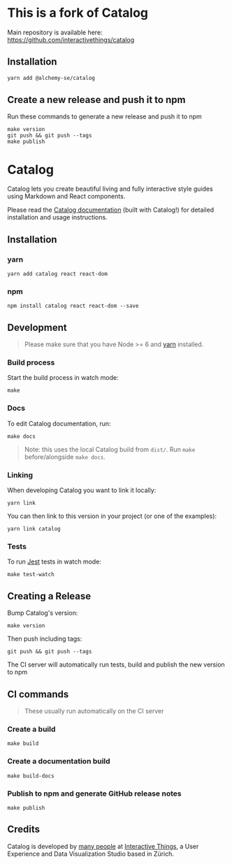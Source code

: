 # This is a fork of Catalog

Main repository is available here: https://github.com/interactivethings/catalog

## Installation

```sh
yarn add @alchemy-se/catalog
```

## Create a new release and push it to npm

Run these commands to generate a new release and push it to npm

```
make version
git push && git push --tags
make publish
```

# Catalog

Catalog lets you create beautiful living and fully interactive style guides using Markdown and React components.

Please read the [Catalog documentation](https://docs.catalog.style/) (built with Catalog!) for detailed installation and usage instructions.

## Installation

### yarn

```
yarn add catalog react react-dom
```

### npm

```
npm install catalog react react-dom --save
```


## Development

> Please make sure that you have Node >= 6 and [yarn](https://yarnpkg.com/) installed.

### Build process

Start the build process in watch mode:

``` 
make
```

### Docs

To edit Catalog documentation, run:

``` 
make docs
```

> Note: this uses the local Catalog build from `dist/`. Run `make` before/alongside `make docs`.

### Linking

When developing Catalog you want to link it locally:

```
yarn link
```

You can then link to this version in your project (or one of the examples):

```
yarn link catalog
```

### Tests

To run [Jest](https://facebook.github.io/jest/) tests in watch mode:

```
make test-watch
```

## Creating a Release

Bump Catalog's version:

```
make version
```

Then push including tags:

```
git push && git push --tags
```

The CI server will automatically run tests, build and publish the new version to npm

## CI commands

> These usually run automatically on the CI server

### Create a build

```
make build
```

### Create a documentation build

```
make build-docs
```

### Publish to npm and generate GitHub release notes

```
make publish
```

## Credits

Catalog is developed by [many people](https://github.com/interactivethings/catalog/blob/master/AUTHORS) at [Interactive Things](https://www.interactivethings.com/), a User Experience and Data Visualization Studio based in Zürich.
